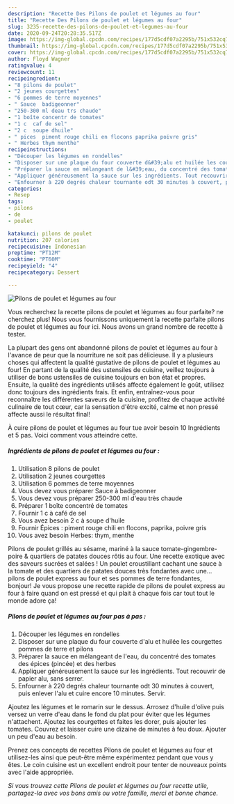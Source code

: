 ```yaml
---
description: "Recette Des Pilons de poulet et légumes au four"
title: "Recette Des Pilons de poulet et légumes au four"
slug: 3235-recette-des-pilons-de-poulet-et-legumes-au-four
date: 2020-09-24T20:28:35.517Z
image: https://img-global.cpcdn.com/recipes/177d5cdf07a2295b/751x532cq70/pilons-de-poulet-et-legumes-au-four-photo-principale-de-la-recette.jpg
thumbnail: https://img-global.cpcdn.com/recipes/177d5cdf07a2295b/751x532cq70/pilons-de-poulet-et-legumes-au-four-photo-principale-de-la-recette.jpg
cover: https://img-global.cpcdn.com/recipes/177d5cdf07a2295b/751x532cq70/pilons-de-poulet-et-legumes-au-four-photo-principale-de-la-recette.jpg
author: Floyd Wagner
ratingvalue: 4
reviewcount: 11
recipeingredient:
- "8 pilons de poulet"
- "2 jeunes courgettes"
- "6 pommes de terre moyennes"
- " Sauce  badigeonner"
- "250-300 ml deau trs chaude"
- "1 boîte concentr de tomates"
- "1 c  caf de sel"
- "2 c  soupe dhuile"
- " pices  piment rouge chili en flocons paprika poivre gris"
- " Herbes thym menthe"
recipeinstructions:
- "Découper les légumes en rondelles"
- "Disposer sur une plaque du four couverte d&#39;alu et huilée les courgettes pommes de terre et pilons"
- "Préparer la sauce en mélangeant de l&#39;eau, du concentré des tomates des épices (pincée) et des herbes"
- "Appliquer généreusement la sauce sur les ingrédients. Tout recouvrir de papier alu, sans serrer."
- "Enfourner à 220 degrés chaleur tournante odt 30 minutes à couvert, puis enlever l&#39;alu et cuire encore 10 minutes. Servir."
categories:
- Resep
tags:
- pilons
- de
- poulet

katakunci: pilons de poulet 
nutrition: 207 calories
recipecuisine: Indonesian
preptime: "PT12M"
cooktime: "PT60M"
recipeyield: "4"
recipecategory: Dessert

---
```



![Pilons de poulet et légumes au four](https://img-global.cpcdn.com/recipes/177d5cdf07a2295b/751x532cq70/pilons-de-poulet-et-legumes-au-four-photo-principale-de-la-recette.jpg)

Vous recherchez la recette pilons de poulet et légumes au four parfaite? ne cherchez plus! Nous vous fournissons uniquement la recette parfaite pilons de poulet et légumes au four ici. Nous avons un grand nombre de recette à tester.

La plupart des gens ont abandonné pilons de poulet et légumes au four à l'avance de peur que la nourriture ne soit pas délicieuse. Il y a plusieurs choses qui affectent la qualité gustative de pilons de poulet et légumes au four! En partant de la qualité des ustensiles de cuisine, veillez toujours à utiliser de bons ustensiles de cuisine toujours en bon état et propres. Ensuite, la qualité des ingrédients utilisés affecte également le goût, utilisez donc toujours des ingrédients frais. Et enfin, entraînez-vous pour reconnaître les différentes saveurs de la cuisine, profitez de chaque activité culinaire de tout cœur, car la sensation d'être excité, calme et non pressé affecte aussi le résultat final!

<!--inarticleads1-->

À cuire pilons de poulet et légumes au four tue avoir besoin 10 Ingrédients et 5 pas. Voici comment vous atteindre cette.

##### Ingrédients de pilons de poulet et légumes au four :

1. Utilisation 8 pilons de poulet
1. Utilisation 2 jeunes courgettes
1. Utilisation 6 pommes de terre moyennes
1. Vous devez vous préparer  Sauce à badigeonner
1. Vous devez vous préparer 250-300 ml d&#39;eau très chaude
1. Préparer 1 boîte concentré de tomates
1. Fournir 1 c à café de sel
1. Vous avez besoin 2 c à soupe d&#39;huile
1. Fournir  Épices : piment rouge chili en flocons, paprika, poivre gris
1. Vous avez besoin  Herbes: thym, menthe


Pilons de poulet grillés au sésame, mariné à la sauce tomate-gingembre-poire &amp; quartiers de patates douces rôtis au four. Une recette exotique avec des saveurs sucrées et salées ! Un poulet croustillant cachant une sauce à la tomate et des quartiers de patates douces très fondantes avec une… pilons de poulet express au four et ses pommes de terre fondantes, bonjour! Je vous propose une recette rapide de pilons de poulet express au four à faire quand on est pressé et qui plait à chaque fois car tout tout le monde adore ça! 

<!--inarticleads2-->

##### Pilons de poulet et légumes au four pas à pas :

1. Découper les légumes en rondelles
1. Disposer sur une plaque du four couverte d&#39;alu et huilée les courgettes pommes de terre et pilons
1. Préparer la sauce en mélangeant de l&#39;eau, du concentré des tomates des épices (pincée) et des herbes
1. Appliquer généreusement la sauce sur les ingrédients. Tout recouvrir de papier alu, sans serrer.
1. Enfourner à 220 degrés chaleur tournante odt 30 minutes à couvert, puis enlever l&#39;alu et cuire encore 10 minutes. Servir.


Ajoutez les légumes et le romarin sur le dessus. Arrosez d&#39;huile d&#39;olive puis versez un verre d&#39;eau dans le fond du plat pour éviter que les légumes n&#39;attachent. Ajoutez les courgettes et faites les dorer, puis ajouter les tomates. Couvrez et laisser cuire une dizaine de minutes à feu doux. Ajouter un peu d&#39;eau au besoin. 

<!--inarticleads1-->

<p>
Prenez ces concepts de recettes Pilons de poulet et légumes au four et utilisez-les ainsi que peut-être même expérimentez pendant que vous y êtes. Le coin cuisine est un excellent endroit pour tenter de nouveaux points avec l'aide appropriée.
</p>

<p>
<i>Si vous trouvez cette Pilons de poulet et légumes au four recette utile, partagez-la avec vos bons amis ou votre famille, merci et bonne chance.</i>
</p>
